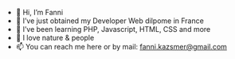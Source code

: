 - 👋 Hi, I’m Fanni
- 👀 I’ve just obtained my Developer Web dilpome in France
- 🌱 I’ve been learning PHP, Javascript, HTML, CSS and more
- 🌺 I love nature & people
- 📫 You can reach me here or by mail: fanni.kazsmer@gmail.com
